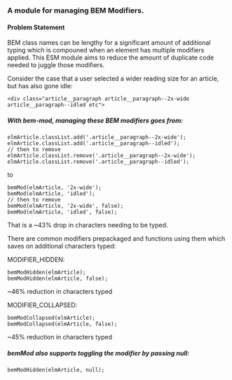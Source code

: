 ### A module for managing BEM **M**odifiers. 

#### Problem Statement
BEM class names can be lengthy for a significant amount of additional typing which is compouned when an element has multiple modifiers applied. This ESM module aims to reduce the 
amount of duplicate code needed to juggle those modifiers.

Consider the case that a user selected a wider reading size for an article, but has also gone idle:

```
<div class="article__paragraph article__paragraph--2x-wide article__paragraph--idled etc">
```



##### With bem-mod, managing these BEM modifiers goes from:
```
elmArticle.classList.add('.article__paragraph--2x-wide');
elmArticle.classList.add('.article__paragraph--idled');
// then to remove
elmArticle.classList.remove('.article__paragraph--2x-wide');
elmArticle.classList.remove('.article__paragraph--idled');
```
to
```
bemMod(elmArticle, '2x-wide');
bemMod(elmArticle, 'idled');
// then to remove
bemMod(elmArticle, '2x-wide', false);
bemMod(elmArticle, 'idled', false);
```
That is a ~43% drop in characters needing to be typed.

There are common modifiers prepackaged and functions using them which saves on additional characters typed:

MODIFIER_HIDDEN:
```
bemModHidden(elmArticle);
bemModHidden(elmArticle, false);
```
~46% reduction in characters typed

MODIFIER_COLLAPSED:
```
bemModCollapsed(elmArticle);
bemModCollapsed(elmArticle, false);
```
~45% reduction in characters typed


##### bemMod also supports toggling the modifier by passing null:
```
bemModHidden(elmArticle, null);
```
